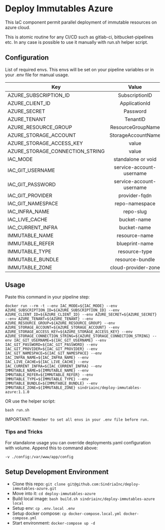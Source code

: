 # Deploy Immutables Azure

This IaC component permit parallel deployment of immutable resources on azure cloud.

This is atomic routine for any CI/CD such as gitlab-ci, bitbucket-pipelines etc.
In any case is possible to use it manually with run.sh helper script.

## Configuration

List of required envs. This envs will be set on your pipeline variables or in your .env file for manual usage.

| Key                                | Value                       |
| -----------------------------------|:---------------------------:|
| AZURE_SUBSCRIPTION_ID              | SubscriptionID              |
| AZURE_CLIENT_ID                    | ApplicationId               |
| AZURE_SECRET                       | Password                    |
| AZURE_TENANT                       | TenantID                    |
| AZURE_RESOURCE_GROUP               | ResourceGroupName           |
| AZURE_STORAGE_ACCOUNT              | StorageAccountName          |
| AZURE_STORAGE_ACCESS_KEY           | value                       |
| AZURE_STORAGE_CONNECTION_STRING    | value                       |
| IAC_MODE                           | standalone or void          |
| IAC_GIT_USERNAME                   | service-account-username    |
| IAC_GIT_PASSWORD                   | service-account-username    |
| IAC_GIT_PROVIDER                   | provider-fqdn               |
| IAC_GIT_NAMESPACE                  | repo-namespace              |
| IAC_INFRA_NAME                     | repo-slug                   |
| IAC_LIVE_CACHE                     | bucket-name                 |
| IAC_CURRENT_INFRA                  | bucket-name                 |
| IMMUTABLE_NAME                     | resource-name               |
| IMMUTABLE_REFER                    | blueprint-name              |
| IMMUTABLE_TYPE                     | resource-type               |
| IMMUTABLE_BUNDLE                   | resource-bundle             |
| IMMUTABLE_ZONE                     | cloud-provider-zone         |


## Usage

Paste this command in your pipeline step:

`docker run --rm -t --env IAC_MODE=${IAC_MODE} --env AZURE_SUBSCRIPTION_ID=${AZURE_SUBSCRIPTION_ID} --env AZURE_CLIENT_ID=${AZURE_CLIENT_ID} --env AZURE_SECRET=${AZURE_SECRET} --env AZURE_TENANT=${AZURE_TENANT} --env AZURE_RESOURCE_GROUP=${AZURE_RESOURCE_GROUP} --env AZURE_STORAGE_ACCOUNT=${AZURE_STORAGE_ACCOUNT} --env AZURE_STORAGE_ACCESS_KEY=${AZURE_STORAGE_ACCESS_KEY} --env AZURE_STORAGE_CONNECTION_STRING=${AZURE_STORAGE_CONNECTION_STRING} --env IAC_GIT_USERNAME=${IAC_GIT_USERNAME} --env IAC_GIT_PASSWORD=${IAC_GIT_PASSWORD} --env IAC_GIT_PROVIDER=${IAC_GIT_PROVIDER} --env IAC_GIT_NAMESPACE=${IAC_GIT_NAMESPACE} --env IAC_INFRA_NAME=${IAC_INFRA_NAME} --env IAC_LIVE_CACHE=${IAC_LIVE_CACHE} --env IAC_CURRENT_INFRA=${IAC_CURRENT_INFRA} --env IMMUTABLE_NAME=${IMMUTABLE_NAME} --env IMMUTABLE_REFER=${IMMUTABLE_REFER} --env IMMUTABLE_TYPE=${IMMUTABLE_TYPE} --env IMMUTABLE_BUNDLE=${IMMUTABLE_BUNDLE} --env IMMUTABLE_ZONE=${IMMUTABLE_ZONE} sindriainc/deploy-immutables-azure:1.1.0`

OR use the helper script:

`bash run.sh`

IMPORTANT: `Remeber to set all envs in your .env file before run.`

### Tips and Tricks

For standalone usage you can override deployments.yaml configuration with volume. Append this to command above:

`-v ./config:/var/www/app/config`


## Setup Development Environment

- Clone this repo: `git clone git@github.com:SindriaInc/deploy-immutables-azure.git`
- Move into it: `cd deploy-immutables-azure`
- Build local image: `bash build.sh sindriainc/deploy-immutables-azure local`
- Setup env: `cp .env.local .env`
- Setup docker compose: `cp docker-compose.local.yml docker-compose.yml`
- Start environment: `docker-compose up -d`